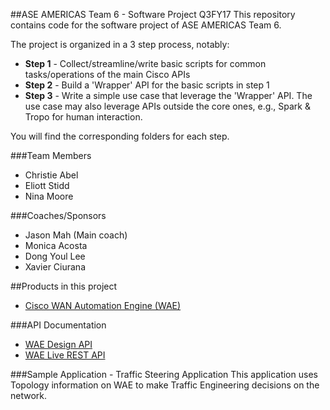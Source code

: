 ##ASE AMERICAS Team 6 - Software Project Q3FY17
This repository contains code for the software project of ASE AMERICAS Team 6.

The project is organized in a 3 step process, notably:
* **Step 1** - Collect/streamline/write basic scripts for common tasks/operations of the main Cisco APIs
* **Step 2** - Build a 'Wrapper' API for the basic scripts in step 1
* **Step 3** - Write a simple use case that leverage the 'Wrapper' API. The use case may also leverage APIs outside the core ones, e.g., Spark & Tropo for human interaction.

You will find the corresponding folders for each step.



###Team Members
* Christie Abel
* Eliott Stidd
* Nina Moore



###Coaches/Sponsors
* Jason Mah (Main coach)
* Monica Acosta
* Dong Youl Lee
* Xavier Ciurana



##Products in this project
* [Cisco WAN Automation Engine (WAE)](http://www.cisco.com/c/en/us/products/routers/wan-automation-engine/index.html)



###API Documentation
* [WAE Design API ](https://developer.cisco.com/site/wae/documentation/api-release-6-4/design-rpc-api/)
* [WAE Live REST API](https://developer.cisco.com/site/wae/documentation/api-release-6-4/live-rest-api/index.gsp)



###Sample Application - Traffic Steering Application
This application uses Topology information on WAE to make Traffic Engineering decisions on the network.
